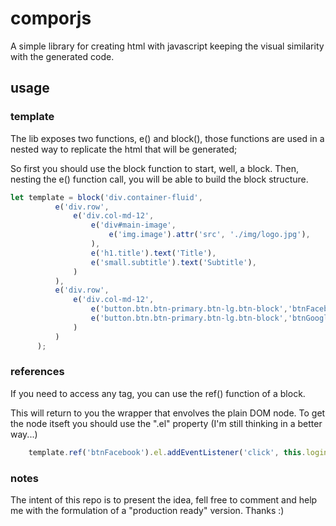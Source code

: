 # comporjs
A simple library for creating html with javascript keeping the visual similarity 
with the generated code.

## usage

### template
The lib exposes two functions, e() and block(), those functions are used in a nested way 
to replicate the html that will be generated;

So first you should use the block function to start, well, a block. Then, nesting the e()
function call, you will be able to build the block structure.

```javascript
let template = block('div.container-fluid',
          e('div.row',
              e('div.col-md-12',
                  e('div#main-image',
                      e('img.image').attr('src', './img/logo.jpg'),
                  ),
                  e('h1.title').text('Title'),
                  e('small.subtitle').text('Subtitle'),
              )
          ),
          e('div.row',
              e('div.col-md-12',
                  e('button.btn.btn-primary.btn-lg.btn-block','btnFacebook').text('Login com Facebook'),
                  e('button.btn.btn-primary.btn-lg.btn-block','btnGoogle').text('Login com Google')
              )
          )
      );
```

### references
If you need to access any tag, you can use the ref() function of a block.

This will return to you the wrapper that envolves the plain DOM node. To get the node
itseft you should use the ".el" property (I'm still thinking in a better way...)

```javascript
    template.ref('btnFacebook').el.addEventListener('click', this.loginFacebook.bind(this));
```

### notes
The intent of this repo is to present the idea, fell free to comment and help me with the 
formulation of a "production ready" version. Thanks :)